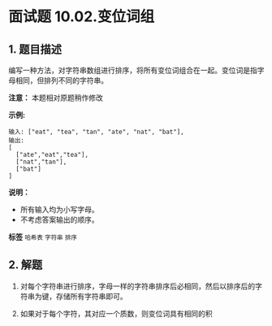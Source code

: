 # 面试题 10.02.变位词组

## 1. 题目描述

编写一种方法，对字符串数组进行排序，将所有变位词组合在一起。变位词是指字母相同，但排列不同的字符串。

**注意：** 本题相对原题稍作修改

**示例:**

```text
输入: ["eat", "tea", "tan", "ate", "nat", "bat"],
输出:
[
  ["ate","eat","tea"],
  ["nat","tan"],
  ["bat"]
]
```

**说明：**

- 所有输入均为小写字母。
- 不考虑答案输出的顺序。

**标签**
`哈希表` `字符串` `排序`

## 2. 解题

1. 对每个字符串进行排序，字母一样的字符串排序后必相同，然后以排序后的字符串为键，存储所有字符串即可。

2. 如果对于每个字符，其对应一个质数，则变位词具有相同的积
